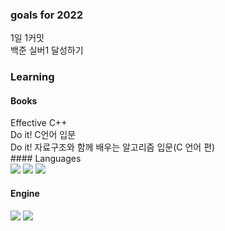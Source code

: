 ### goals for 2022
<div>
1일 1커밋
<div>
<div>
백준 실버1 달성하기
<div>

### Learning

#### Books
<div>
Effective C++
<div>
<div>
Do it! C언어 입문
<div>
<div>
Do it! 자료구조와 함께 배우는 알고리즘 입문(C 언어 편)
<div>
#### Languages
<div>
<img src="https://img.shields.io/badge/c-%2300599C.svg?style=for-the-badge&logo=c&logoColor=white"/>
<img src="https://img.shields.io/badge/c++-%2300599C.svg?style=for-the-badge&logo=c%2B%2B&logoColor=white"/>
<img src="https://img.shields.io/badge/c%23-%23239120.svg?style=for-the-badge&logo=c-sharp&logoColor=white"/>
<div>
  
#### Engine
<div>
<img src="https://img.shields.io/badge/unreal engine-%23313131.svg?style=for-the-badge&logo=unrealengine&logoColor=white"/>
<img src="https://img.shields.io/badge/unity-%23000000.svg?style=for-the-badge&logo=unity&logoColor=white"/>
<div>
